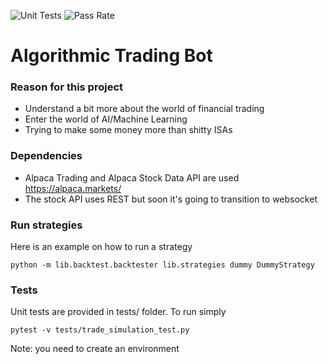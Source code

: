 ![Unit Tests](https://bitbucket.org/gr4ce/algo-trading/downloads/unit_test_count.svg)
![Pass Rate](https://bitbucket.org/gr4ce/algo-trading/downloads/pass_rate.svg)

# Algorithmic Trading Bot #

### Reason for this project ###

* Understand a bit more about the world of financial trading
* Enter the world of AI/Machine Learning
* Trying to make some money more than shitty ISAs

### Dependencies ###

* Alpaca Trading and Alpaca Stock Data API are used https://alpaca.markets/
* The stock API uses REST but soon it's going to transition to websocket

### Run strategies ###

Here is an example on how to run a strategy 
```
python -m lib.backtest.backtester lib.strategies dummy DummyStrategy
```

### Tests ###

Unit tests are provided in tests/ folder. To run simply 
```
pytest -v tests/trade_simulation_test.py
```
Note: you need to create an environment
